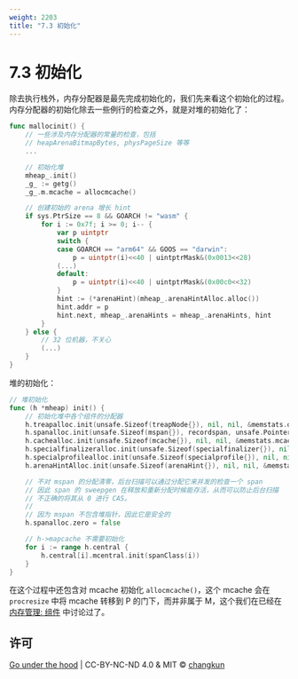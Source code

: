 ```yaml
---
weight: 2203
title: "7.3 初始化"
---
```


# 7.3 初始化

除去执行栈外，内存分配器是最先完成初始化的，我们先来看这个初始化的过程。
内存分配器的初始化除去一些例行的检查之外，就是对堆的初始化了：

```go
func mallocinit() {
	// 一些涉及内存分配器的常量的检查，包括
	// heapArenaBitmapBytes, physPageSize 等等
	...

	// 初始化堆
	mheap_.init()
	_g_ := getg()
	_g_.m.mcache = allocmcache()

	// 创建初始的 arena 增长 hint
	if sys.PtrSize == 8 && GOARCH != "wasm" {
		for i := 0x7f; i >= 0; i-- {
			var p uintptr
			switch {
			case GOARCH == "arm64" && GOOS == "darwin":
				p = uintptr(i)<<40 | uintptrMask&(0x0013<<28)
			(...)
			default:
				p = uintptr(i)<<40 | uintptrMask&(0x00c0<<32)
			}
			hint := (*arenaHint)(mheap_.arenaHintAlloc.alloc())
			hint.addr = p
			hint.next, mheap_.arenaHints = mheap_.arenaHints, hint
		}
	} else {
		// 32 位机器，不关心
		(...)
	}
}
```

堆的初始化：

```go
// 堆初始化
func (h *mheap) init() {
	// 初始化堆中各个组件的分配器
	h.treapalloc.init(unsafe.Sizeof(treapNode{}), nil, nil, &memstats.other_sys)
	h.spanalloc.init(unsafe.Sizeof(mspan{}), recordspan, unsafe.Pointer(h), &memstats.mspan_sys)
	h.cachealloc.init(unsafe.Sizeof(mcache{}), nil, nil, &memstats.mcache_sys)
	h.specialfinalizeralloc.init(unsafe.Sizeof(specialfinalizer{}), nil, nil, &memstats.other_sys)
	h.specialprofilealloc.init(unsafe.Sizeof(specialprofile{}), nil, nil, &memstats.other_sys)
	h.arenaHintAlloc.init(unsafe.Sizeof(arenaHint{}), nil, nil, &memstats.other_sys)

	// 不对 mspan 的分配清零，后台扫描可以通过分配它来并发的检查一个 span
	// 因此 span 的 sweepgen 在释放和重新分配时候能存活，从而可以防止后台扫描
	// 不正确的将其从 0 进行 CAS。
	//
	// 因为 mspan 不包含堆指针，因此它是安全的
	h.spanalloc.zero = false

	// h->mapcache 不需要初始化
	for i := range h.central {
		h.central[i].mcentral.init(spanClass(i))
	}
}
```

在这个过程中还包含对 mcache 初始化 `allocmcache()`，这个 mcache 会在 `procresize` 中将 mcache
转移到 P 的门下，而并非属于 M，这个我们在已经在 [内存管理: 组件](./component.md) 中讨论过了。

## 许可

[Go under the hood](https://github.com/golang-design/under-the-hood) | CC-BY-NC-ND 4.0 & MIT &copy; [changkun](https://changkun.de)